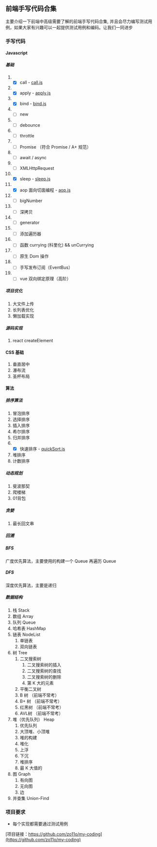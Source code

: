 ## 前端手写代码合集

主要介绍一下前端中高级需要了解的前端手写代码合集, 并且会尽力编写测试用例，如果大家有兴趣可以一起提供测试用例和编码。让我们一同进步

### 手写代码

#### Javascript

##### 基础

1. * [x] call - [call.js](src/js/base/call.js)
2. * [x] apply - [apply.js](src/js/base/apply.js)
3. * [x] bind - [bind.js](src/js/base/bind.js)
4. * [ ] new
5. * [ ] debounce
6. * [ ] throttle
7. * [ ] Promise （符合 Promise / A+ 规范）
8. * [ ] await / async
9. * [ ] XMLHttpRequest
10. * [x] sleep - [sleep.js](src/js/es6/sleep.js)
11. * [x] aop 面向切面编程 - [aop.js](src/js/base/aop.js)
12. * [ ] bigNumber
13. * [ ] 深拷贝
14. * [ ] generator
15. * [ ] 添加遍历器
16. * [ ] 函数  currying (科里化) && unCurrying
17. * [ ] 原生 Dom 操作
18. * [ ] 手写发布订阅（EventBus）
19. * [ ] vue 双向绑定原理（高阶）

##### 项目优化

1. 大文件上传
2. 长列表优化
3. 懒加载实现

##### 源码实现

1. react createElement

#### CSS 基础

1. 垂直居中
2. 瀑布流
3. 圣杯布局

#### 算法

##### 排序算法

1. 冒泡排序
2. 选择排序
3. 插入排序
4. 希尔排序
5. 归并排序
6. * [x] 快速排序 - [quickSort.js](src/algorithm/sort/quickSort.js)
7. 堆排序
8. 计数排序

##### 动态规划

1. 斐波那契
2. 爬楼梯
3. 01背包

##### 贪婪

1. 最长回文串

##### 回溯

##### BFS

广度优先算法，主要使用的构建一个 Queue 再遍历 Queue

##### DFS

深度优先算法，主要是递归

##### 数据结构

1. 栈 Stack
2. 数组 Array
3. 队列 Queue
4. 哈希表 HashMap
5. 链表 NodeList
   1. 单链表
   2. 双向链表
6. 树 Tree
   1. 二叉搜索树
      1. 二叉搜索树的插入
      2. 二叉搜索树的查找
      3. 二叉搜索树的删除
      4. 第 K 大的元素
   2. 平衡二叉树
   3. B 树 （前端不常考）
   4. B+ 树 （前端不常考）
   5. 红黑树 （前端不常考）
   6. AVL树 （前端不常考）
7. 堆（优先队列） Heap
   1. 优先队列
   2. 大顶堆、小顶堆
   3. 堆的构建
   4. 堆化
   5. 上浮
   6. 下沉
   7. 堆排序
   8. 最 K 大值的
8. 图 Graph
   1. 有向图
   2. 无向图
   3. 边
9. 并查集 Union-Find

### 项目要求

* 每个实现都需要通过测试用例

[项目链接：https://github.com/zo11o/my-coding](https://github.com/zo11o/my-coding)
